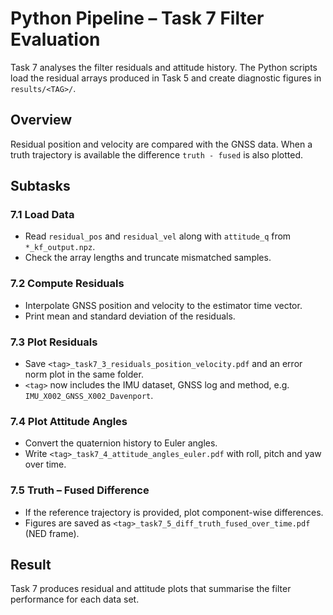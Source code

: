 # Python Pipeline – Task 7 Filter Evaluation

Task 7 analyses the filter residuals and attitude history. The Python scripts load the residual arrays produced in Task 5 and create diagnostic figures in ``results/<TAG>/``.

## Overview

Residual position and velocity are compared with the GNSS data. When a truth trajectory is available the difference ``truth - fused`` is also plotted.

## Subtasks

### 7.1 Load Data
- Read ``residual_pos`` and ``residual_vel`` along with ``attitude_q`` from ``*_kf_output.npz``.
- Check the array lengths and truncate mismatched samples.

### 7.2 Compute Residuals
- Interpolate GNSS position and velocity to the estimator time vector.
- Print mean and standard deviation of the residuals.

### 7.3 Plot Residuals
- Save `<tag>_task7_3_residuals_position_velocity.pdf` and an error norm plot in the same folder.
- `<tag>` now includes the IMU dataset, GNSS log and method, e.g. `IMU_X002_GNSS_X002_Davenport`.

### 7.4 Plot Attitude Angles
- Convert the quaternion history to Euler angles.
- Write `<tag>_task7_4_attitude_angles_euler.pdf` with roll, pitch and yaw over time.

### 7.5 Truth – Fused Difference
- If the reference trajectory is provided, plot component-wise differences.
- Figures are saved as `<tag>_task7_5_diff_truth_fused_over_time.pdf` (NED frame).

## Result

Task 7 produces residual and attitude plots that summarise the filter performance for each data set.
